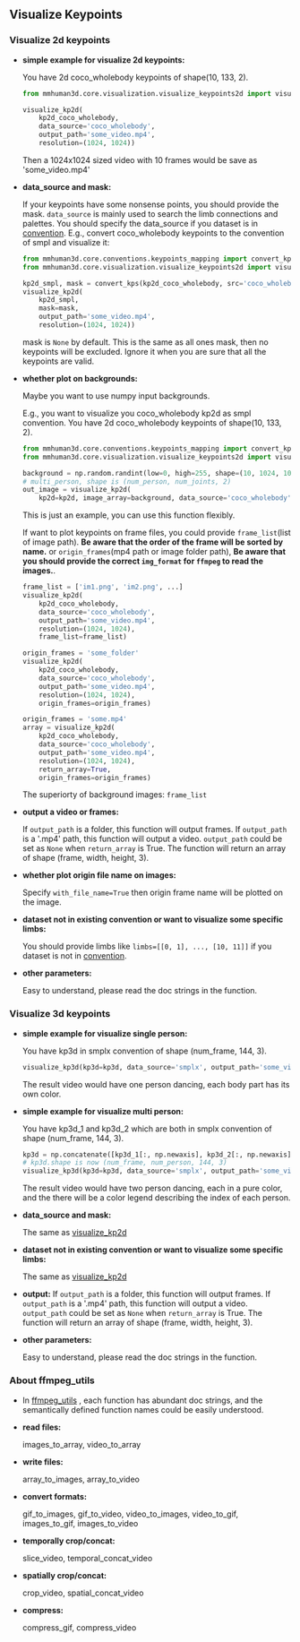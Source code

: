 ## Visualize Keypoints

### Visualize 2d keypoints  
- **simple example for visualize 2d keypoints:**

    You have 2d coco_wholebody keypoints of shape(10, 133, 2).
    ```python
    from mmhuman3d.core.visualization.visualize_keypoints2d import visualize_kp2d

    visualize_kp2d(
        kp2d_coco_wholebody,
        data_source='coco_wholebody',
        output_path='some_video.mp4',
        resolution=(1024, 1024))
    ```
    Then a 1024x1024 sized video with 10 frames would be save as 'some_video.mp4'

- **data_source and mask:**

    If your keypoints have some nonsense points, you should provide the mask. `data_source` is mainly used to search the limb connections and palettes. You should specify the data_source if you dataset is in [convention](mmhuman3d/core/conventions/keypoints_mapping/).
    E.g., convert coco_wholebody keypoints to the convention of smpl and visualize it:
    ```python
    from mmhuman3d.core.conventions.keypoints_mapping import convert_kps
    from mmhuman3d.core.visualization.visualize_keypoints2d import visualize_kp2d

    kp2d_smpl, mask = convert_kps(kp2d_coco_wholebody, src='coco_wholebody', dst='smpl')
    visualize_kp2d(
        kp2d_smpl,
        mask=mask,
        output_path='some_video.mp4',
        resolution=(1024, 1024))
    ```
    mask is `None` by default. This is the same as all ones mask, then no keypoints will be excluded. Ignore it when you are sure that all the keypoints are valid.


- **whether plot on backgrounds:**

    Maybe you want to use numpy input backgrounds.

    E.g., you want to visualize you coco_wholebody kp2d as smpl convention. You have 2d coco_wholebody keypoints of shape(10, 133, 2).
    ```python
    from mmhuman3d.core.conventions.keypoints_mapping import convert_kps
    from mmhuman3d.core.visualization.visualize_keypoints2d import visualize_kp2d

    background = np.random.randint(low=0, high=255, shape=(10, 1024, 1024, 4))
    # multi_person, shape is (num_person, num_joints, 2)
    out_image = visualize_kp2d(
        kp2d=kp2d, image_array=background, data_source='coco_wholebody', return_array=True)

    ```
    This is just an example, you can use this function flexibly.

    If want to plot keypoints on frame files, you could provide `frame_list`(list of image path). **Be aware that the order of the frame will be sorted by name.**
    or `origin_frames`(mp4 path or image folder path), **Be aware that you should provide the correct `img_format` for `ffmpeg` to read the images.**.
    ```python
    frame_list = ['im1.png', 'im2.png', ...]
    visualize_kp2d(
        kp2d_coco_wholebody,
        data_source='coco_wholebody',
        output_path='some_video.mp4',
        resolution=(1024, 1024),
        frame_list=frame_list)

    origin_frames = 'some_folder'
    visualize_kp2d(
        kp2d_coco_wholebody,
        data_source='coco_wholebody',
        output_path='some_video.mp4',
        resolution=(1024, 1024),
        origin_frames=origin_frames)

    origin_frames = 'some.mp4'
    array = visualize_kp2d(
        kp2d_coco_wholebody,
        data_source='coco_wholebody',
        output_path='some_video.mp4',
        resolution=(1024, 1024),
        return_array=True,
        origin_frames=origin_frames)

    ```
    The superiorty of background images: `frame_list`

- **output a video or frames:**

    If `output_path` is a folder, this function will output frames.
    If `output_path` is a '.mp4' path, this function will output a video.
    `output_path` could be set as `None` when `return_array` is True. The function will return an array of shape (frame, width, height, 3).

- **whether plot origin file name on images:**

    Specify `with_file_name=True` then origin frame name will be plotted on the image.

- **dataset not in existing convention or want to visualize some specific limbs:**

    You should provide limbs like
    `limbs=[[0, 1], ..., [10, 11]]`
    if you dataset is not in [convention](mmhuman3d/core/conventions/keypoints_mapping/).

- **other parameters:**

    Easy to understand, please read the doc strings in the function.

### Visualize 3d keypoints

- **simple example for visualize single person:**

    You have kp3d in smplx convention of shape (num_frame, 144, 3).
    ```python
    visualize_kp3d(kp3d=kp3d, data_source='smplx', output_path='some_video.mp4')
    ```
    The result video would have one person dancing, each body part has its own color.

- **simple example for visualize multi person:**

    You have kp3d_1 and kp3d_2 which are both in smplx convention of shape (num_frame, 144, 3).
    ```python
    kp3d = np.concatenate([kp3d_1[:, np.newaxis], kp3d_2[:, np.newaxis]], axis=1)
    # kp3d.shape is now (num_frame, num_person, 144, 3)
    visualize_kp3d(kp3d=kp3d, data_source='smplx', output_path='some_video.mp4')
    ```
    The result video would have two person dancing, each in a pure color, and the there will be a color legend describing the index of each person.

- **data_source and mask:**

    The same as [visualize_kp2d](#visualize_kp2d)

- **dataset not in existing convention or want to visualize some specific limbs:**

    The same as [visualize_kp2d](#visualize_kp2d)

- **output:**
    If `output_path` is a folder, this function will output frames.
    If `output_path` is a '.mp4' path, this function will output a video.
    `output_path` could be set as `None` when `return_array` is True. The function will return an array of shape (frame, width, height, 3).

- **other parameters:**

    Easy to understand, please read the doc strings in the function.


### About ffmpeg_utils
- In [ffmpeg_utils](mmhuman3d/utils/ffmpeg_utils.py) , each function has abundant doc strings, and the semantically defined function names could be easily understood.

- **read files:**

    images_to_array, video_to_array

- **write files:**

    array_to_images, array_to_video

- **convert formats:**

    gif_to_images, gif_to_video,  video_to_images, video_to_gif, images_to_gif, images_to_video

- **temporally crop/concat:**

    slice_video, temporal_concat_video

- **spatially crop/concat:**

    crop_video, spatial_concat_video

- **compress:**

    compress_gif, compress_video
